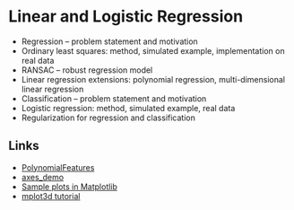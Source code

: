 # Linear and Logistic Regression

* Regression – problem statement and motivation
* Ordinary least squares: method, simulated example, implementation on real data
* RANSAC – robust regression model
* Linear regression extensions: polynomial regression, multi-dimensional linear regression
* Classification – problem statement and motivation
* Logistic regression: method, simulated example, real data
* Regularization for regression and classification

## Links
* [PolynomialFeatures](https://scikit-learn.org/stable/modules/generated/sklearn.preprocessing.PolynomialFeatures.html#sklearn.preprocessing.PolynomialFeatures.get_feature_names)
* [axes_demo](https://matplotlib.org/examples/pylab_examples/axes_demo.html)
* [Sample plots in Matplotlib](https://matplotlib.org/3.1.0/tutorials/introductory/sample_plots.html)
* [mplot3d tutorial](https://matplotlib.org/mpl_toolkits/mplot3d/tutorial.html)
